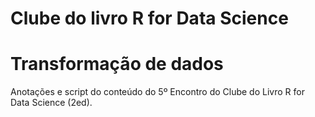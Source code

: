 # Clube do livro R for Data Science
# Transformação de dados

Anotações e script do conteúdo do 5º Encontro do Clube do Livro R for Data Science (2ed).
